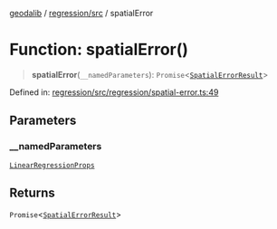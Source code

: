 [geodalib](../../../modules.md) / [regression/src](../index.md) / spatialError

# Function: spatialError()

> **spatialError**(`__namedParameters`): `Promise`\<[`SpatialErrorResult`](../type-aliases/SpatialErrorResult.md)\>

Defined in: [regression/src/regression/spatial-error.ts:49](https://github.com/GeoDaCenter/geoda-lib/blob/246bf05338fdf79294f778f8829940c18b17a0f8/js/packages/regression/src/regression/spatial-error.ts#L49)

## Parameters

### \_\_namedParameters

[`LinearRegressionProps`](../type-aliases/LinearRegressionProps.md)

## Returns

`Promise`\<[`SpatialErrorResult`](../type-aliases/SpatialErrorResult.md)\>
